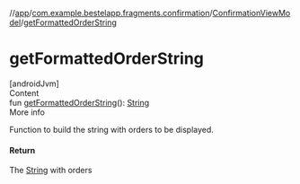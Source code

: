 //[app](../../index.md)/[com.example.bestelapp.fragments.confirmation](../index.md)/[ConfirmationViewModel](index.md)/[getFormattedOrderString](get-formatted-order-string.md)



# getFormattedOrderString  
[androidJvm]  
Content  
fun [getFormattedOrderString](get-formatted-order-string.md)(): [String](https://kotlinlang.org/api/latest/jvm/stdlib/kotlin/-string/index.html)  
More info  


Function to build the string with orders to be displayed.



#### Return  


The [String](https://kotlinlang.org/api/latest/jvm/stdlib/kotlin/-string/index.html) with orders

  



